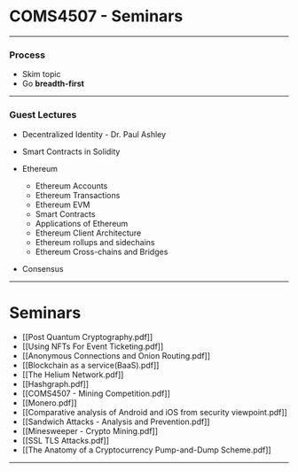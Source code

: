 # COMS4507 - Seminars
___

### Process
- Skim topic
- Go **breadth-first**


___
### Guest Lectures
- Decentralized Identity - Dr. Paul Ashley
- Smart Contracts in Solidity
- Ethereum
	- Ethereum Accounts
	- Ethereum Transactions
	- Ethereum EVM
	- Smart Contracts
	- Applications of Ethereum
	- Ethereum Client Architecture
	- Ethereum rollups and sidechains
	- Ethereum Cross-chains and Bridges

- Consensus

___
# Seminars
- [[Post Quantum Cryptography.pdf]]
- [[Using NFTs For Event Ticketing.pdf]]
- [[Anonymous Connections and Onion Routing.pdf]]
- [[Blockchain as a service(BaaS).pdf]]
- [[The Helium Network.pdf]]
- [[Hashgraph.pdf]]
- [[COMS4507 - Mining Competition.pdf]]
- [[Monero.pdf]]
- [[Comparative analysis of Android and iOS from security viewpoint.pdf]]
- [[Sandwich Attacks - Analysis and Prevention.pdf]]
- [[Minesweeper - Crypto Mining.pdf]]
- [[SSL TLS Attacks.pdf]]
- [[The Anatomy of a Cryptocurrency Pump-and-Dump Scheme.pdf]]


___
